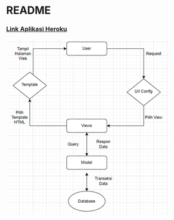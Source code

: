 # README

### [Link Aplikasi Heroku](https://project2pbp.herokuapp.com/katalog/)

![Diagram](diagram_pbp.png)
